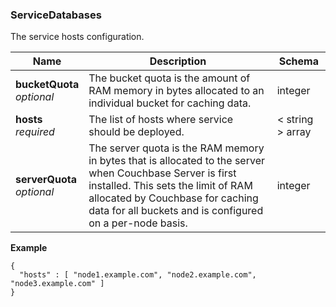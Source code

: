 
<a name="servicedatabases"></a>
### ServiceDatabases
The service hosts configuration.


|Name|Description|Schema|
|---|---|---|
|**bucketQuota**  <br>*optional*|The bucket quota is the amount of RAM memory in bytes allocated to an individual bucket for caching data.|integer|
|**hosts**  <br>*required*|The list of hosts where service should be deployed.|< string > array|
|**serverQuota**  <br>*optional*|The server quota is the RAM memory in bytes that is allocated to the server when Couchbase Server is first installed. This sets the limit of RAM allocated by Couchbase for caching data for all buckets and is configured on a per-node basis.|integer|

**Example**
```
{
  "hosts" : [ "node1.example.com", "node2.example.com", "node3.example.com" ]
}
```



